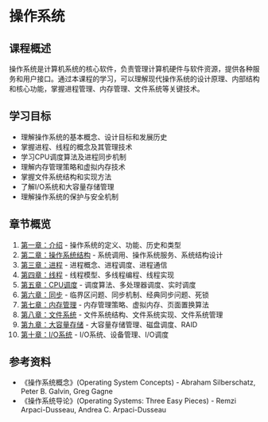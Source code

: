 # 操作系统

## 课程概述

操作系统是计算机系统的核心软件，负责管理计算机硬件与软件资源，提供各种服务和用户接口。通过本课程的学习，可以理解现代操作系统的设计原理、内部结构和核心功能，掌握进程管理、内存管理、文件系统等关键技术。

## 学习目标

- 理解操作系统的基本概念、设计目标和发展历史
- 掌握进程、线程的概念及其管理技术
- 学习CPU调度算法及进程同步机制
- 理解内存管理策略和虚拟内存技术
- 掌握文件系统结构和实现方法
- 了解I/O系统和大容量存储管理
- 理解操作系统的保护与安全机制

## 章节概览

1. [第一章：介绍](/operating-systems/ch01-introduction) - 操作系统的定义、功能、历史和类型
2. [第二章：操作系统结构](/operating-systems/ch02-architecture) - 系统调用、操作系统服务、系统结构设计
3. [第三章：进程](/operating-systems/ch03-process) - 进程概念、进程调度、进程通信
4. [第四章：线程](/operating-systems/ch04-threads) - 线程模型、多线程编程、线程实现
5. [第五章：CPU调度](/operating-systems/ch05-cpu-scheduling) - 调度算法、多处理器调度、实时调度
6. [第六章：同步](/operating-systems/ch06-synchronization) - 临界区问题、同步机制、经典同步问题、死锁
7. [第七章：内存管理](/operating-systems/ch07-memory) - 内存管理策略、虚拟内存、页面置换算法
8. [第八章：文件系统](/operating-systems/ch08-file-system) - 文件系统结构、文件系统实现、文件系统管理
9. [第九章：大容量存储](/operating-systems/ch09-mass-storage) - 大容量存储管理、磁盘调度、RAID
10. [第十章：I/O系统](/operating-systems/ch10-io) - I/O系统、设备管理、I/O调度

## 参考资料

- 《操作系统概念》(Operating System Concepts) - Abraham Silberschatz, Peter B. Galvin, Greg Gagne
- 《操作系统导论》(Operating Systems: Three Easy Pieces) - Remzi Arpaci-Dusseau, Andrea C. Arpaci-Dusseau

